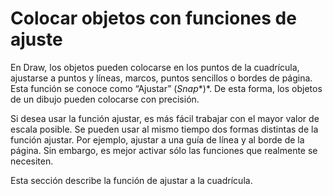
# Colocar objetos con funciones de ajuste

En Draw, los objetos pueden colocarse en los puntos de la cuadrícula, ajustarse a puntos y líneas, marcos, puntos sencillos o bordes de página. Esta función se conoce como “Ajustar” (*Snap**)*. De esta forma, los objetos de un dibujo pueden colocarse con precisión.

Si desea usar la función ajustar, es más fácil trabajar con el mayor valor de escala posible. Se pueden usar al mismo tiempo dos formas distintas de la función ajustar. Por ejemplo, ajustar a una guía de línea y al borde de la página. Sin embargo, es mejor activar sólo las funciones que realmente se necesiten.

Esta sección describe la función de ajustar a la cuadrícula.


